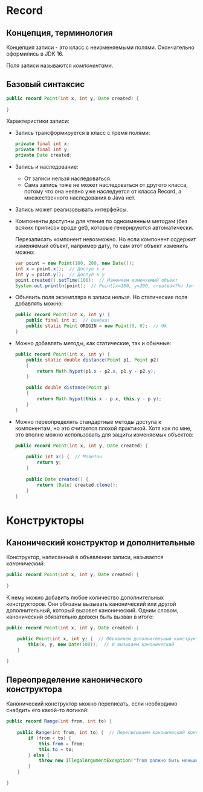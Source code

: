 # Record

## Концепция, терминология

Концепция записи - это класс с неизменяемыми полями. Окончательно оформились в JDK 16.

Поля записи называются *компонентами*.

## Базовый синтаксис

```java
public record Point(int x, int y, Date created) {
    
}
```

Характеристики записи:

* Запись трансформируется в класс с тремя полями:

  ```java
  private final int x;
  private final int y;
  private Date created;
  ```

* Запись и наследование:

  * От записи нельзя наследоваться.
  * Сама запись тоже не может наследоваться от другого класса, потому что она неявно уже наследуется от класса Record, а множественного наследования в Java нет.

* Запись может реализовывать интерфейсы.

* Компоненты доступны для чтения по одноименным методам (без всяких приписок вроде get), которые генерируются автоматически.

  Перезаписать компонент невозможно. Но если компонент содержит изменяемый объект, например дату, то сам этот объект изменить можно:

  ```java
  var point = new Point(100, 200, new Date());
  int x = point.x();  // Доступ к x
  int y = point.y();  // Доступ к y
  point.created().setTime(100);  // Изменяем изменяемый объект
  System.out.println(point);  // Point[x=100, y=200, created=Thu Jan 01 03:00:00 MSK 1970]
  ```

* Объявить поля экземпляра в записи нельзя. Но статические поля добавлять можно:

  ```java
  public record Point(int x, int y) {
      public final int z;  // Ошибка!
      public static Point ORIGIN = new Point(0, 0);  // Ok
  }
  ```

* Можно добавлять методы, как статические, так и обычные:

  ```java
  public record Point(int x, int y) {
      public static double distance(Point p1, Point p2)
      {
          return Math.hypot(p1.x - p2.x, p1.y - p2.y);
      }
  
      public double distance(Point p)
      {
          return Math.hypot(this.x - p.x, this.y - p.y);
      }
  }
  ```

* Можно переопределять стандартные методы доступа к компонентам, но это считается плохой практикой. Хотя как по мне, это вполне можно использовать для защиты изменяемых объектов:

  ```java
  public record Point(int x, int y, Date created) {
      
      public int x() {  // Моветон
          return y;
      }
      
      public Date created() {
          return (Date) created.clone();
      }
  }
  ```

# Конструкторы

## Канонический конструктор и дополнительные

Конструктор, написанный в объявлении записи, называется *канонический*:

```java
public record Point(int x, int y, Date created) {
    
}
```

К нему можно добавить любое количество дополнительных конструкторов. Они обязаны вызывать канонический или другой дополнительный, который вызовет канонический. Одним словом, канонический обязательно должен быть вызван в итоге:

```java
public record Point(int x, int y, Date created) {

    public Point(int x, int y) {  // Объявляем дополнительный конструктор, без третьего параметра
        this(x, y, new Date(100));  // И вызываем канонический
    }

}
```

## Переопределение канонического конструктора

Канонический конструктор можно переписать, если необходимо снабдить его какой-то логикой:

```java
public record Range(int from, int to) {
    
    public Range(int from, int to) {  // Переписываем канонический конструктор
        if (from < to) {
            this.from = from;
            this.to = to;
        } else {
            throw new IllegalArgumentException("from должно быть меньше to");
        }
    }
    
}
```





